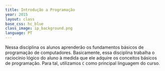 ```yaml
---
title: Introdução a Programação
year: 2015
layout: class
base_css: hc_blue
class_image: ip_background.png
language: PT
---
```


<p class="lead">
Nessa disciplina os alunos aprenderão os fundamentos básicos de programação de computadores. Basicamente, essa disciplina trabalha o raciocínio lógico do aluno à medida que ele adquire os conceitos básicos de programação. Para tal, utilizamos <code>C</code> como principal linguagem do curso.
</p>
